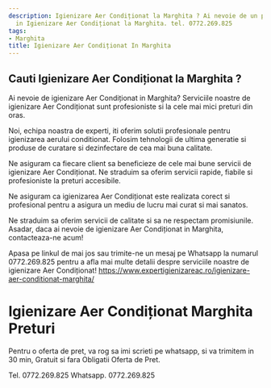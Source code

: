 ```yaml
---
description: Igienizare Aer Condiționat la Marghita ? Ai nevoie de un profesionist
  in Igienizare Aer Condiționat la Marghita. tel. 0772.269.825
tags:
- Marghita
title: Igienizare Aer Condiționat In Marghita
---
```



## Cauti Igienizare Aer Condiționat la Marghita ?

Ai nevoie de igienizare Aer Condiționat in Marghita?  Serviciile noastre de igienizare Aer Condiționat sunt profesioniste si la cele mai mici preturi din oras. 

Noi, echipa noastra de experti, iti oferim solutii profesionale pentru igienizarea aerului conditionat. Folosim tehnologii de ultima generatie si produse de curatare si dezinfectare de cea mai buna calitate. 

Ne asiguram ca fiecare client sa beneficieze de cele mai bune servicii de igienizare Aer Condiționat. Ne straduim sa oferim servicii rapide, fiabile si profesioniste la preturi accesibile. 

Ne asiguram ca igienizarea Aer Condiționat este realizata corect si profesional pentru a asigura un mediu de lucru mai curat si mai sanatos. 

Ne straduim sa oferim servicii de calitate si sa ne respectam promisiunile. Asadar, daca ai nevoie de igienizare Aer Condiționat in Marghita, contacteaza-ne acum! 

Apasa pe linkul de mai jos sau trimite-ne un mesaj pe Whatsapp la numarul 0772.269.825 pentru a afla mai multe detalii despre serviciile noastre de igienizare Aer Condiționat! 
https://www.expertigienizareac.ro/igienizare-aer-conditionat-marghita/

# Igienizare Aer Condiționat Marghita Preturi
Pentru o oferta de pret, va rog sa imi scrieti pe whatsapp, si va trimitem in 30 min, Gratuit si fara Obligatii Oferta de Pret.

Tel. 0772.269.825
Whatsapp. 0772.269.825